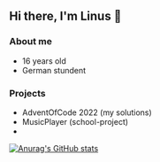 ## Hi there, I'm Linus 👋

### About me
- 16 years old
- German stundent

### Projects
- AdventOfCode 2022 (my solutions)
- MusicPlayer (school-project)
- 
[![Anurag's GitHub stats](https://github-readme-stats.vercel.app/api?username=sunilsch)](https://github.com/anuraghazra/github-readme-stats)
